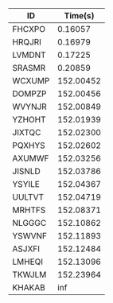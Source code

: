 |ID|Time(s)|
|-|-|
|FHCXPO|0.16057|
|HRQJRI|0.16979|
|LVMDNT|0.17225|
|SRASMR|0.20859|
|WCXUMP|152.00452|
|DOMPZP|152.00456|
|WVYNJR|152.00849|
|YZHOHT|152.01939|
|JIXTQC|152.02300|
|PQXHYS|152.02602|
|AXUMWF|152.03256|
|JISNLD|152.03786|
|YSYILE|152.04367|
|UULTVT|152.04719|
|MRHTFS|152.08371|
|NLGGGC|152.10862|
|YSWVNF|152.11893|
|ASJXFI|152.12484|
|LMHEQI|152.13096|
|TKWJLM|152.23964|
|KHAKAB|inf|
